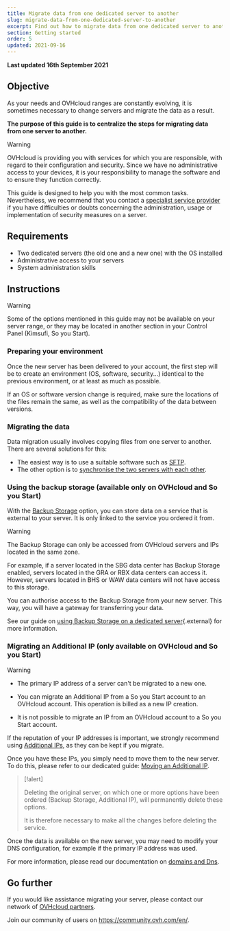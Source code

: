 ```yaml
---
title: Migrate data from one dedicated server to another
slug: migrate-data-from-one-dedicated-server-to-another
excerpt: Find out how to migrate data from one dedicated server to another
section: Getting started
order: 5
updated: 2021-09-16
---
```


**Last updated 16th September 2021**

## Objective

As your needs and OVHcloud ranges are constantly evolving, it is sometimes necessary to change servers and migrate the data as a result.

**The purpose of this guide is to centralize the steps for migrating data from one server to another.**

> [!warning]
>
> OVHcloud is providing you with services for which you are responsible, with regard to their configuration and security. Since we have no administrative access to your devices, it is your responsibility to manage the software and to ensure they function correctly.
>
> This guide is designed to help you with the most common tasks. Nevertheless, we recommend that you contact a [specialist service provider](https://partner.ovhcloud.com/en-ca/directory/) if you have difficulties or doubts concerning the administration, usage or implementation of security measures on a server.
>

## Requirements

- Two dedicated servers (the old one and a new one) with the OS installed
- Administrative access to your servers
- System administration skills

## Instructions

> [!warning]
>
> Some of the options mentioned in this guide may not be available on your server range, or they may be located in another section in your Control Panel (Kimsufi, So you Start).
>

### Preparing your environment

Once the new server has been delivered to your account, the first step will be to create an environment (OS, software, security...) identical to the previous environment, or at least as much as possible.

If an OS or software version change is required, make sure the locations of the files remain the same, as well as the compatibility of the data between versions.

### Migrating the data

Data migration usually involves copying files from one server to another. There are several solutions for this:

- The easiest way is to use a suitable software such as [SFTP](https://docs.ovh.com/ca/en/dedicated/store-retrieve-data-via-sftp/).
- The other option is to [synchronise the two servers with each other](https://docs.ovh.com/ca/en/dedicated/copy-data-server-rsync/).

### Using the backup storage (available only on OVHcloud and So you Start)

With the [Backup Storage](https://www.ovhcloud.com/en-ca/bare-metal/backup-storage/) option, you can store data on a service that is external to your server. It is only linked to the service you ordered it from.

> [!warning]
>
> The Backup Storage can only be accessed from OVHcloud servers and IPs located in the same zone.
>
> For example, if a server located in the SBG data center has Backup Storage enabled, servers located in the GRA or RBX data centers can access it. However, servers located in BHS or WAW data centers will not have access to this storage.
>

You can authorise access to the Backup Storage from your new server. This way, you will have a gateway for transferring your data.

See our guide on [using Backup Storage on a dedicated server](https://docs.ovh.com/ca/en/dedicated/using-backup-storage/){.external} for more information.

### Migrating an Additional IP (only available on OVHcloud and So you Start)

> [!warning]
>
> - The primary IP address of a server can't be migrated to a new one.
>
> - You can migrate an Additional IP from a So you Start account to an OVHcloud account. This operation is billed as a new IP creation.
>
> - It is not possible to migrate an IP from an OVHcloud account to a So you Start account.
>

If the reputation of your IP addresses is important, we strongly recommend using [Additional IPs](https://www.ovhcloud.com/en-ca/bare-metal/ip/), as they can be kept if you migrate.

Once you have these IPs, you simply need to move them to the new server.
To do this, please refer to our dedicated guide: [Moving an Additional IP](https://docs.ovh.com/ca/en/dedicated/ip-fo-move/).

> [!alert]
>
> Deleting the original server, on which one or more options have been ordered (Backup Storage, Additional IP), will permanently delete these options.
>
> It is therefore necessary to make all the changes before deleting the service.
>

Once the data is available on the new server, you may need to modify your DNS configuration, for example if the primary IP address was used.

For more information, please read our documentation on [domains and Dns](https://docs.ovh.com/ca/en/domains/).

## Go further

If you would like assistance migrating your server, please contact our network of [OVHcloud partners](https://partner.ovhcloud.com/en-ca/directory/).

Join our community of users on <https://community.ovh.com/en/>.
